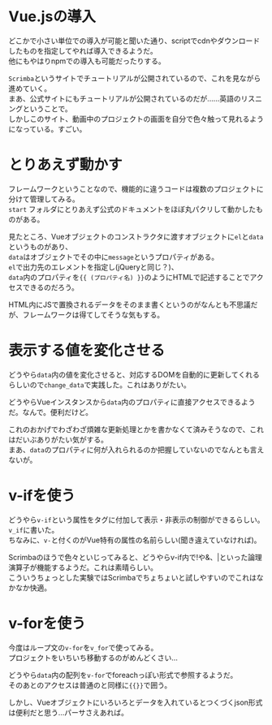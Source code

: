 # Vue.jsの導入
どこかで小さい単位での導入が可能と聞いた通り、scriptでcdnやダウンロードしたものを指定してやれば導入できるようだ。  
他にもやはりnpmでの導入も可能だったりする。

`Scrimba`というサイトでチュートリアルが公開されているので、これを見ながら進めていく。  
まあ、公式サイトにもチュートリアルが公開されているのだが……英語のリスニングということで。  
しかしこのサイト、動画中のプロジェクトの画面を自分で色々触って見れるようになっている。すごい。

# とりあえず動かす
フレームワークということなので、機能的に違うコードは複数のプロジェクトに分けて管理してみる。  
`start` フォルダにとりあえず公式のドキュメントをほぼ丸パクリして動かしたものがある。

見たところ、Vueオブジェクトのコンストラクタに渡すオブジェクトに`el`と`data`というものがあり、  
`data`はオブジェクトでその中に`message`というプロパティがある。  
`el`で出力先のエレメントを指定し(jQueryと同じ？)、  
`data`内のプロパティを`{{ (プロパティ名) }}`のようにHTMLで記述することでアクセスできるのだろう。

HTML内にJSで置換されるデータをそのまま書くというのがなんとも不思議だが、フレームワークは得てしてそうな気もする。

# 表示する値を変化させる
どうやら`data`内の値を変化させると、対応するDOMを自動的に更新してくれるらしいので`change_data`で実践した。これはありがたい。

どうやらVueインスタンスから`data`内のプロパティに直接アクセスできるようだ。なんで。便利だけど。

これのおかげでわざわざ煩雑な更新処理とかを書かなくて済みそうなので、これはだいぶありがたい気がする。  
まあ、`data`のプロパティに何が入れられるのか把握していないのでなんとも言えないが。

# v-ifを使う
どうやら`v-if`という属性をタグに付加して表示・非表示の制御ができるらしい。`v_if`に書いた。  
ちなみに、`v-`と付くのがVue特有の属性の名前らしい(聞き違えていなければ)。

Scrimbaのほうで色々といじってみると、どうやらv-if内で\!や\&、\|といった論理演算子が機能するようだ。これは素晴らしい。  
こういうちょっとした実験ではScrimbaでちょちょいと試しやすいのでこれはなかなか快適。

# v-forを使う
今度はループ文の`v-for`を`v_for`で使ってみる。  
プロジェクトをいちいち移動するのがめんどくさい…

どうやら`data`内の配列を`v-for`でforeachっぽい形式で参照するようだ。  
そのあとのアクセスは普通のと同様に`{{}}`で囲う。

しかし、Vueオブジェクトにいろいろとデータを入れているとつくづくjson形式は便利だと思う…パーサさえあれば。
